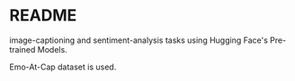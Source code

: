# README

image-captioning and sentiment-analysis tasks using Hugging Face's Pre-trained Models.

Emo-At-Cap dataset is used.
